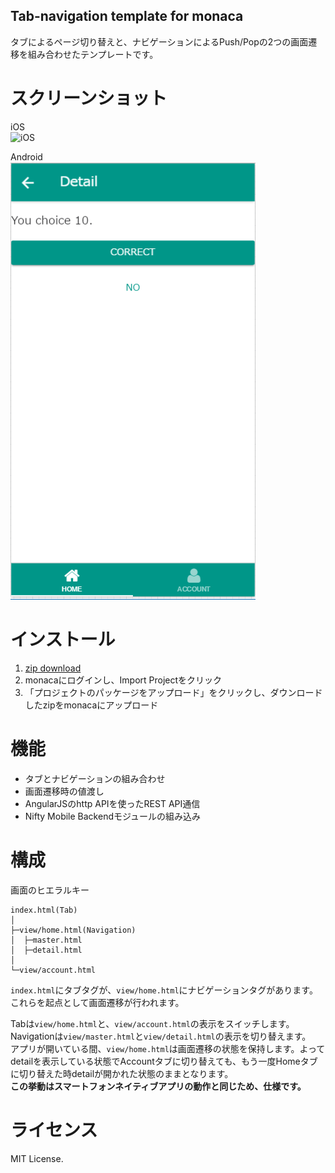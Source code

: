Tab-navigation template for monaca
---

タブによるページ切り替えと、ナビゲーションによるPush/Popの2つの画面遷移を組み合わせたテンプレートです。

# スクリーンショット
iOS  
![iOS](docs/ios.gif)

Android  
![Android](docs/android.png)

# インストール
1. [zip download](https://github.com/kuluna/monaca-template-tab-navigation/archive/master.zip)
1. monacaにログインし、Import Projectをクリック
1. 「プロジェクトのパッケージをアップロード」をクリックし、ダウンロードしたzipをmonacaにアップロード

# 機能
- タブとナビゲーションの組み合わせ
- 画面遷移時の値渡し
- AngularJSのhttp APIを使ったREST API通信
- Nifty Mobile Backendモジュールの組み込み

# 構成
画面のヒエラルキー

```
index.html(Tab)
│
├─view/home.html(Navigation)
│  ├─master.html
│  ├─detail.html
│
└─view/account.html
```

`index.html`にタブタグが、`view/home.html`にナビゲーションタグがあります。これらを起点として画面遷移が行われます。

Tabは`view/home.html`と、`view/account.html`の表示をスイッチします。Navigationは`view/master.html`と`view/detail.html`の表示を切り替えます。  
アプリが開いている間、`view/home.html`は画面遷移の状態を保持します。よってdetailを表示している状態でAccountタブに切り替えても、もう一度Homeタブに切り替えた時detailが開かれた状態のままとなります。  
__この挙動はスマートフォンネイティブアプリの動作と同じため、仕様です。__

# ライセンス
MIT License.
